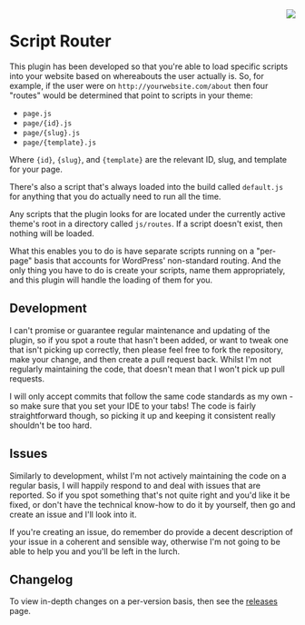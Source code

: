 <a href="https://travis-ci.org/Vyygir/script-router">
	<img src="https://travis-ci.org/Vyygir/script-router.svg?branch=master" align="right">
</a>

# Script Router #

This plugin has been developed so that you're able to load specific scripts into your website
based on whereabouts the user actually is. So, for example, if the user were on
`http://yourwebsite.com/about` then four "routes" would be determined that point to scripts in
your theme:

- `page.js`
- `page/{id}.js`
- `page/{slug}.js`
- `page/{template}.js`

Where `{id}`, `{slug}`, and `{template}` are the relevant ID, slug, and template for your page.

There's also a script that's always loaded into the build called `default.js` for anything that
you do actually need to run all the time.

Any scripts that the plugin looks for are located under the currently active theme's root in a
directory called `js/routes`. If a script doesn't exist, then nothing will be loaded.

What this enables you to do is have separate scripts running on a "per-page" basis that accounts
for WordPress' non-standard routing. And the only thing you have to do is create your scripts,
name them appropriately, and this plugin will handle the loading of them for you.

## Development ##

I can't promise or guarantee regular maintenance and updating of the plugin, so if you spot a
route that hasn't been added, or want to tweak one that isn't picking up correctly, then please
feel free to fork the repository, make your change, and then create a pull request back. Whilst
I'm not regularly maintaining the code, that doesn't mean that I won't pick up pull requests.

I will only accept commits that follow the same code standards as my own - so make sure that you
set your IDE to your tabs! The code is fairly straightforward though, so picking it up and
keeping it consistent really shouldn't be too hard.

## Issues ##

Similarly to development, whilst I'm not actively maintaining the code on a regular basis, I
will happily respond to and deal with issues that are reported. So if you spot something that's
not quite right and you'd like it be fixed, or don't have the technical know-how to do it by
yourself, then go and create an issue and I'll look into it.

If you're creating an issue, do remember do provide a decent description of your issue in a
coherent and sensible way, otherwise I'm not going to be able to help you and you'll be left in
the lurch.

## Changelog ##

To view in-depth changes on a per-version basis, then see the
[releases](https://github.com/Vyygir/script-router/releases) page.